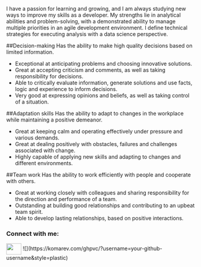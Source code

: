 I have a passion for learning and growing, and I am always studying new ways to improve my skills as a developer. My strengths lie in analytical abilities and problem-solving, with a demonstrated ability to manage multiple priorities in an agile development environment.
I define technical strategies for executing analysis with a data science perspective.

##Decision-making
Has the ability to make high quality decisions based on limited information.
- Exceptional at anticipating problems and choosing innovative solutions.
- Great at accepting criticism and comments, as well as taking responsibility for decisions.
- Able to critically evaluate information, generate solutions and use facts, logic and experience to inform decisions.
- Very good at expressing opinions and beliefs, as well as taking control of a situation.

##Adaptation skills
Has the ability to adapt to changes in the workplace while maintaining a positive demeanor.
- Great at keeping calm and operating effectively under pressure and various demands.
- Great at dealing positively with obstacles, failures and challenges associated with change.
- Highly capable of applying new skills and adapting to changes and different environments.

##Team work
Has the ability to work efficiently with people and cooperate with others.
- Great at working closely with colleagues and sharing responsibility for the direction and performance of a team.
- Outstanding at building good relationships and contributing to an upbeat team spirit.
- Able to develop lasting relationships, based on positive interactions.

<h3 align="left">Connect with me:</h3>
<p align="left">
<a href="https://www.linkedin.com/in/thaysazille/" target="blank"><img align="center" src="https://cdn.jsdelivr.net/npm/simple-icons@3.0.1/icons/linkedin.svg" alt="" height="30" width="40" /></a>
![](https://komarev.com/ghpvc/?username=your-github-username&style=plastic)



<!--
**ThaysaZille/ThaysaZille** is a ✨ _special_ ✨ repository because its `README.md` (this file) appears on your GitHub profile.

Here are some ideas to get you started:

- 🔭 I’m currently working on ...
- 🌱 I’m currently learning ...
- 👯 I’m looking to collaborate on ...
- 🤔 I’m looking for help with ...
- 💬 Ask me about ...
- 📫 How to reach me: ...
- 😄 Pronouns: ...
- ⚡ Fun fact: ...
-->
